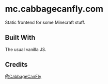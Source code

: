 # mc.cabbagecanfly.com

Static frontend for some Minecraft stuff.

## Built With

The usual vanilla JS.

## Credits

[@CabbageCanFly](https://github.com/CabbageCanFly)
